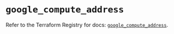 # `google_compute_address`

Refer to the Terraform Registry for docs: [`google_compute_address`](https://registry.terraform.io/providers/hashicorp/google-beta/6.15.0/docs/resources/google_compute_address).
